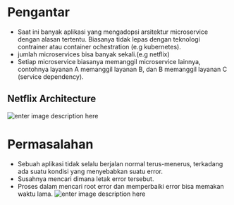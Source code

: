 # Pengantar
-   Saat ini banyak aplikasi yang mengadopsi arsitektur microservice dengan alasan tertentu. Biasanya tidak lepas dengan teknologi contrainer atau container ochestration (e.g kubernetes).
-   jumlah microservices bisa banyak sekali.(e.g netflix)
-   Setiap microservice biasanya memanggil microservice lainnya, contohnya layanan A memanggil layanan B, dan B memanggil layanan C (service dependency).


## Netflix Architecture
![enter image description here](https://d3an9kf42ylj3p.cloudfront.net/uploads/2023/07/netflix_microservices.png)

# Permasalahan
-   Sebuah aplikasi tidak selalu berjalan normal terus-menerus, terkadang ada suatu kondisi yang menyebabkan suatu error.
-   Susahnya mencari dimana letak error tersebut.
-   Proses dalam mencari root error dan memperbaiki error bisa memakan waktu lama.
![enter image description here](https://photos.app.goo.gl/ePKRuqyMq1vcAYkn7)

<!--stackedit_data:
eyJoaXN0b3J5IjpbLTUyNjg3MDQyLDI5ODM2MzU4OCwtMTE4Nz
I3OTcxMCwtNjk0MjEzNTMzXX0=
-->